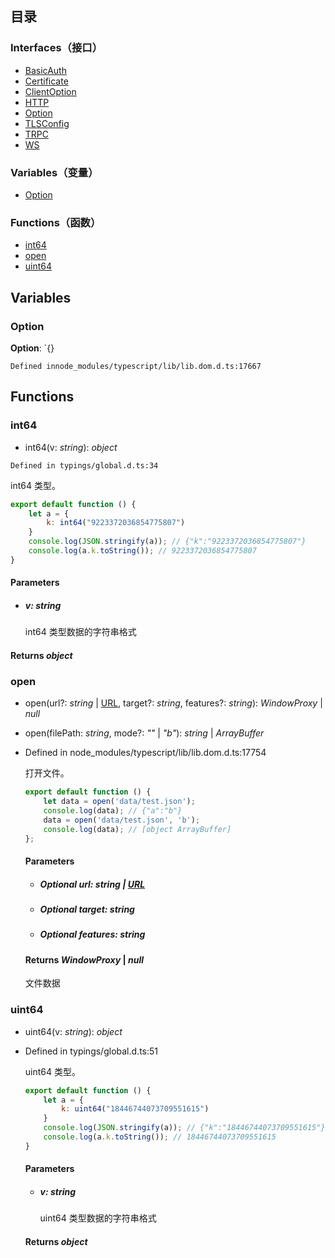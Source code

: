 ## 目录

### Interfaces（接口）
- [BasicAuth](https://cloud.tencent.com/document/product/1484/75806)
- [Certificate](https://cloud.tencent.com/document/product/1484/75807)
- [ClientOption](https://cloud.tencent.com/document/product/1484/75810)
- [HTTP](https://cloud.tencent.com/document/product/1484/75811)
- [Option](https://cloud.tencent.com/document/product/1484/75812)
- [TLSConfig](https://cloud.tencent.com/document/product/1484/75813)
- [TRPC](https://cloud.tencent.com/document/product/1484/75814)
- [WS](https://cloud.tencent.com/document/product/1484/75815)

### Variables（变量）
- [Option](#option)

### Functions（函数）
- [int64](#int64)
- [open](#open)
- [uint64](#uint64)

## Variables
[](id:option)
### Option
**Option**: `{}
```
Defined innode_modules/typescript/lib/lib.dom.d.ts:17667
```

## Functions

### int64

- int64(v: *string*): *object*

```
Defined in typings/global.d.ts:34
```

  int64 类型。

  ```js
  export default function () {
      let a = {
          k: int64("9223372036854775807")
      }
      console.log(JSON.stringify(a)); // {"k":"9223372036854775807"}
      console.log(a.k.toString()); // 9223372036854775807
  }
  ```

  #### Parameters

  - ##### v: *string*

    int64 类型数据的字符串格式

  #### Returns *object*



### open

- open(url?: *string* | [URL](url.html#URL-1), target?: *string*, features?: *string*): *WindowProxy* | *null*
- open(filePath: *string*, mode?: *""* | *"b"*): *string* | *ArrayBuffer*

- Defined in node_modules/typescript/lib/lib.dom.d.ts:17754

  打开文件。

  ```js
  export default function () {
      let data = open('data/test.json');
      console.log(data); // {"a":"b"}
      data = open('data/test.json', 'b');
      console.log(data); // [object ArrayBuffer]
  };
  ```

  #### Parameters

  - ##### Optional url: *string* | [URL](url.html#URL-1)

  - ##### Optional target: *string*

  - ##### Optional features: *string*

  #### Returns *WindowProxy* | *null*

  文件数据



### uint64

- uint64(v: *string*): *object*

- Defined in typings/global.d.ts:51

  uint64 类型。

  ```js
  export default function () {
      let a = {
          k: uint64("18446744073709551615")
      }
      console.log(JSON.stringify(a)); // {"k":"18446744073709551615"}
      console.log(a.k.toString()); // 18446744073709551615
  }
  ```

  #### Parameters

  - ##### v: *string*

    uint64 类型数据的字符串格式

  #### Returns *object*
